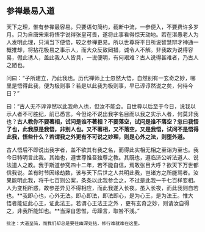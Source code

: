## 参禅最易入道

天下之理，惟有参禅最容易。只要语句简约，截断中流，一参便入，不要费许多岁月。只为自唐宋来将悟字说得张皇可畏，遂将此事看得惊天动地。若在湛愚老人为人发明此理，只消当下便悟，较之参禅更易。所以世尊将平日所说智慧辩才神通一概推却，将拈花极易之事示人，而大众反致罔措，诚令人不解。非我故为说得容易，假此诱人，盖此我人人皆具，一说便明，有何艰难？古人说得甚难者，乃古人之陋也。

问曰：“子所建立，乃此我也。历代禅师上士忽然大悟，自然别有一玄奇之妙，哪里是悟得此我，便为极则事？若是以此我为极则事，早已谆谆然说之矣，何待今日？”

曰：“古人无不谆谆然以此我命人也，但汝不能会。自世尊以后至于今日，说我以示人者不可胜纪，前已悉言。今但论不说出我字名目而以我之实示人者，何莫非我也？**古人教你不要著相，试问是谁不著相？不要落空，试问是谁不落空？忽曰我悟了也，此我原是我悟，非别人也。又不著相，又不落空，又是我悟，试问不是悟得此我，悟些什么？若谓我之外更有不可说之妙理，则是心外之法，则堕外道。**

古人悟后不即说出我字者，盖不欲其有我之名，而得此实相无相之至诣为至也。我今日特明言此我。其始也，遵世尊惟吾独尊之教。其既也，遵临济公听法道人、说法道人之教。我于斯道参究四十二年，若不能自信，焉敢张目大呼？欲天下万世都信我说。盖有时节因缘劫数，该与天下后世之人共明此我，岂诸方之所能骂者。汝果能明此我，将千七百则公案，条条以此我参会之，不过是此我一千七百样变相。人为变相所惑，故参差异见不得相应，而此我遂入长夜。虽入长夜，而此我则自若也。**我即心也，心外无法。即心即法，即法即心，是为心王，是为法王。惟大悟者能证此心王，证此法王。若谓心王法王之外 ，更有玄奇之妙，则请汝自得之，非我所能知也。**当深自思惟，毋躁言，取咎不浅。”

```xu
批注：大道至简，而我们却总是要往幽深处钻，修行难就难在这里。
```
